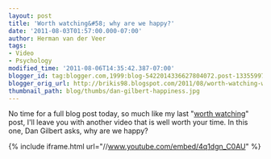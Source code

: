 ```yaml
---
layout: post
title: 'Worth watching&#58; why are we happy?'
date: '2011-08-03T01:57:00.000-07:00'
author: Herman van der Veer
tags:
- Video
- Psychology
modified_time: '2011-08-06T14:35:42.387-07:00'
blogger_id: tag:blogger.com,1999:blog-5422014336627804072.post-1335599737311602173
blogger_orig_url: http://brikis98.blogspot.com/2011/08/worth-watching-why-are-we-happy.html
thumbnail_path: blog/thumbs/dan-gilbert-happiness.jpg
---
```


No time for a full blog post today, so much like my last "[worth 
watching](https://www.ybrikman.com/writing/2011/07/29/worth-watching-pale-blue-dot/)" 
post, I'll leave you with another video that is well worth your time. In this 
one, Dan Gilbert asks, why are we happy? 

{% include iframe.html url="//www.youtube.com/embed/4q1dgn_C0AU" %}